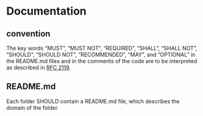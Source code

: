 # Documentation
## convention
The key words “MUST”, “MUST NOT”, “REQUIRED”, “SHALL”, “SHALL NOT”, “SHOULD”,
“SHOULD NOT”, “RECOMMENDED”, “MAY”, and “OPTIONAL” in the README.md files and in the comments of the code are to be
interpreted as described in [RFC 2119](https://tools.ietf.org/html/rfc2119).
## README.md
Each folder SHOULD contain a README.md file, which describes the domain of the folder.

